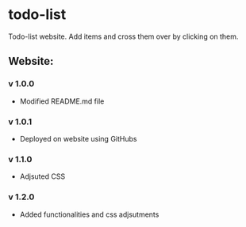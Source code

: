 # todo-list

Todo-list website. Add items and cross them over by clicking on them.

## Website:

### v 1.0.0

- Modified README.md file

### v 1.0.1

- Deployed on website using GitHubs

### v 1.1.0

- Adjsuted CSS

### v 1.2.0
- Added functionalities and css adjsutments
